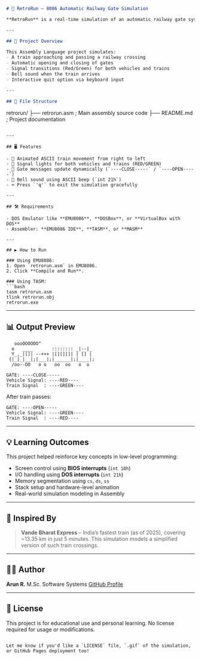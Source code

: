```markdown
# 🚂 RetroRun – 8086 Automatic Railway Gate Simulation

**RetroRun** is a real-time simulation of an automatic railway gate system written entirely in **8086 Assembly Language**. It features animated train movement using ASCII art, automatic gate operations, and signal control based on the train’s position — all in a classic DOS environment.

---

## 📌 Project Overview

This Assembly Language project simulates:
- A train approaching and passing a railway crossing
- Automatic opening and closing of gates
- Signal transitions (Red/Green) for both vehicles and trains
- Bell sound when the train arrives
- Interactive quit option via keyboard input

---

## 📁 File Structure

```

retrorun/
├── retrorun.asm   ; Main assembly source code
├── README.md      ; Project documentation

````

---

## 🖥️ Features

- 🚆 Animated ASCII train movement from right to left
- 🚦 Signal lights for both vehicles and trains (RED/GREEN)
- 🚧 Gate messages update dynamically (`----CLOSE-----` / `----OPEN-----`)
- 🔔 Bell sound using ASCII beep (`int 21h`)
- ⌨️ Press `'q'` to exit the simulation gracefully

---

## 🛠 Requirements

- DOS Emulator like **EMU8086**, **DOSBox**, or **VirtualBox with DOS**
- Assembler: **EMU8086 IDE**, **TASM**, or **MASM**

---

## ▶️ How to Run

### Using EMU8086:
1. Open `retrorun.asm` in EMU8086.
2. Click **Compile and Run**.

### Using TASM:
```bash
tasm retrorun.asm
tlink retrorun.obj
retrorun.exe
````

---

## 📊 Output Preview

```
   oooOOOOOO"
  o   ____       :::::::: _|--|_
  Y_,_|[]| --+++ |[][][]| | [] |
 {|_|_|__|;|___|;|______|;|____|;
  /oo--OO   o o   oo  oo   o  o
```

```
GATE: ----CLOSE-----
Vehicle Signal: ----RED----
Train Signal  : ----GREEN----
```

After train passes:

```
GATE: ----OPEN-----
Vehicle Signal: ----GREEN----
Train Signal  : ----RED----
```

---

## 💡 Learning Outcomes

This project helped reinforce key concepts in low-level programming:

* Screen control using **BIOS interrupts** (`int 10h`)
* I/O handling using **DOS interrupts** (`int 21h`)
* Memory segmentation using `cs`, `ds`, `ss`
* Stack setup and hardware-level animation
* Real-world simulation modeling in Assembly

---

## 🚄 Inspired By

> **Vande Bharat Express** – India’s fastest train (as of 2025), covering \~13.35 km in just 5 minutes.
> This simulation models a simplified version of such train crossings.

---

## 👨‍💻 Author

**Arun R.**
M.Sc. Software Systems
[GitHub Profile](https://github.com/arunrdev)

---

## 📃 License

This project is for educational use and personal learning. No license required for usage or modifications.

```

Let me know if you'd like a `LICENSE` file, `.gif` of the simulation, or GitHub Pages deployment too!
```
